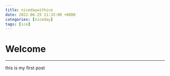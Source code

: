 ```yaml
---
title: nicedaywithice
date: 2022-06-25 11:33:00 +0800
categories: [niceday]
tags: [ice]
---
```


# Welcome
---

this is my first post

